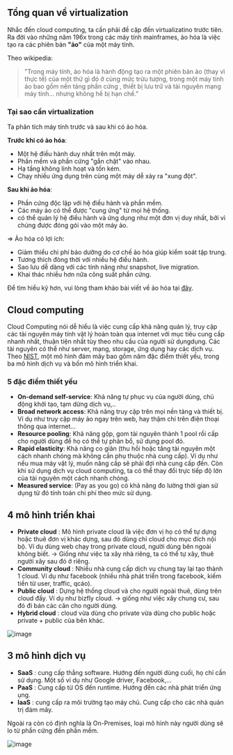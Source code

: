 
## Tổng quan về virtualization
Nhắc đến cloud computing, ta cần phải đề cập đến virtualizatino trước tiên. Ra đời vào những năm 196x trong các máy tính mainframes, ảo hóa là việc tạo ra các phiên bản **"ảo"** của một máy tính.

Theo wikipedia: 
> "Trong máy tính, ảo hóa là hành động tạo ra một phiên bản ảo (thay vì thực tế) của một thứ gì đó ở cùng mức trừu tượng, trong một máy tính ảo bao gồm nền tảng phần cứng , thiết bị lưu trữ và tài nguyên mạng máy tính... nhưng không hề bị hạn chế." 

### Tại sao cần virtualization 
Ta phân tích máy tính trước và sau khi có ảo hóa.

**Trước khi có ảo hóa**:

- Một hệ điều hành duy nhất trên một máy.
- Phần mềm và phần cứng "gắn chặt" vào nhau.
- Hạ tầng không linh hoạt và tốn kém.
- Chạy nhiều ứng dụng trên cùng một máy dễ xảy ra "xung đột".

**Sau khi ảo hóa**:

- Phần cứng độc lập với hệ điều hành và phần mềm. 
- Các máy ảo có thể được "cung ứng" từ mọi hệ thống.
- có thể quản lý hệ điều hành và ứng dụng như một đơn vị duy nhất, bởi vì chúng được đóng gói vào một máy ảo.

=> Ảo hóa có lợi ích:
- Giảm thiểu chi phí bảo dưỡng do cơ chế ảo hóa giúp kiểm soát tập trung.
- Tương thích đòng thời với nhiều hệ điều hành.
- Sao lưu dễ dàng với các tính năng như snapshot, live migration.
- Khai thác nhiều hơn nữa công suất phần cứng.

Để tìm hiểu kỹ hơn, vui lòng tham khảo bài viết về ảo hóa tại [đây](https://github.com/TQHuaa/InternBizflyCloud/blob/main/Vitualization/1.1.%20Overview.md).

## Cloud computing 
Cloud Computing nói dễ hiểu là việc cung cấp khả năng quản lý, truy cập các tài nguyên máy tính vật lý hoàn toàn qua internet với mục tiêu cung cấp nhanh nhất, thuận tiện nhất tùy theo nhu cầu của người sử dụngdụng. Các tài nguyên có thể như server, mạng, storage, ứng dụng hay các dịch vụ. Theo [NIST](https://www.govinfo.gov/content/pkg/GOVPUB-C13-74cdc274b1109a7e1ead7185dfec2ada/pdf/GOVPUB-C13-74cdc274b1109a7e1ead7185dfec2ada.pdf), một mô hình đám mây bao gồm năm đặc điểm thiết yếu, trong ba mô hình dịch vụ và bốn mô hình triển khai.

### 5 đặc điểm thiết yếu
- **On-demand self-service**: Khả năng tự phục vụ của người dùng, chủ động khởi tạo, tạm dừng dịch vụ,..
- **Broad network access**: Khả năng truy cập trên mọi nền tảng và thiết bị. Ví dụ như truy cập máy ảo ngay trên web, hay thậm chí trên điện thoại thông qua internet...
- **Resource pooling**: Khả năng gộp, gom tài nguyên thành 1 pool rồi cấp cho người dùng để họ có thể tự phân bổ, sử dụng pool đó.
- **Rapid elasticity**: Khả năng co giãn (thu hồi hoặc tăng tài nguyên một cách nhanh chóng mà không cần phụ thuộc nhà cung cấp). Ví dụ như nếu mua máy vật lý, muốn nâng cấp sẽ phải đợi nhà cung cấp đến. Còn khi sử dụng dịch vụ cloud computing, ta có thể thay đổi trực tiếp độ lớn của tài nguyên một cách nhanh chóng.
- **Measured service**: (Pay as you go) có khả năng đo lường thời gian sử dụng từ đó tính toán chi phí theo mức sử dụng. 

## 4 mô hình triển khai

- **Private cloud** : Mô hình private cloud là việc đơn vị họ có thể tự dựng hoặc thuê đơn vị khác dựng, sau đó dùng chỉ cloud cho mục đích nội bộ. Ví dụ dùng web chạy trong private cloud, người dùng bên ngoài không biết. 
   -> Giống như việc ta xây nhà riêng, ta có thể tự xây, thuê người xây sau đó ở riêng.
- **Community cloud** : Nhiều nhà cung cấp dịch vụ chung tay lại tạo thành 1 cloud. Ví dụ như facebook (nhiều nhà phát triển trong facebook, kiếm tiền từ user, traffic, qcáo).
- **Public cloud** : Dựng hệ thống cloud và cho người ngoài thuê, dùng trên cloud đấy. Ví dụ như bizfly cloud. 
  -> giống như việc xây chung cư, sau đó đi bán các căn cho người dùng. 
- **Hybrid cloud** : cloud vừa dùng cho private vừa dùng cho public hoặc private + public của bên khác.

![image](https://user-images.githubusercontent.com/79156398/172524858-6d651deb-0713-4b5e-bdb3-457cf9129f8a.png)

## 3 mô hình dịch vụ 

- **SaaS** : cung cấp thẳng software. Hướng đến người dùng cuối, họ chỉ cần sử dụng. Một số ví dụ như Google driver, Facebook,... 
- **PaaS** : Cung cấp từ OS đến runtime. Hướng đến các nhà phát triển ứng ụng. 
- **IaaS** : cung cấp ra môi trường tạo máy chủ. Cung cấp cho các nhà quản trị đám mây.

Ngoài ra còn có định nghĩa là On-Premises, loại mô hình này người dùng sẽ lo từ phần cứng đến phần mềm.

![image](https://user-images.githubusercontent.com/79156398/172524938-9ed066bd-1065-4ec1-8e81-93fc6a1d76f3.png)
